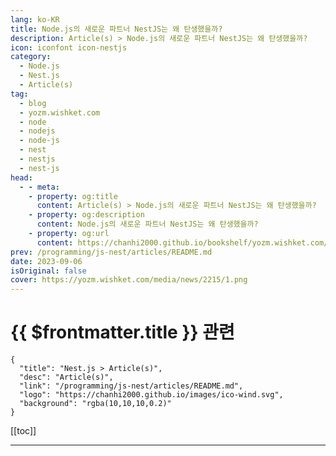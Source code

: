 ```yaml
---
lang: ko-KR
title: Node.js의 새로운 파트너 NestJS는 왜 탄생했을까?
description: Article(s) > Node.js의 새로운 파트너 NestJS는 왜 탄생했을까?
icon: iconfont icon-nestjs
category: 
  - Node.js
  - Nest.js
  - Article(s)
tag: 
  - blog
  - yozm.wishket.com
  - node
  - nodejs
  - node-js
  - nest
  - nestjs
  - nest-js
head:
  - - meta:
    - property: og:title
      content: Article(s) > Node.js의 새로운 파트너 NestJS는 왜 탄생했을까?
    - property: og:description
      content: Node.js의 새로운 파트너 NestJS는 왜 탄생했을까?
    - property: og:url
      content: https://chanhi2000.github.io/bookshelf/yozm.wishket.com/2215.html
prev: /programming/js-nest/articles/README.md
date: 2023-09-06
isOriginal: false
cover: https://yozm.wishket.com/media/news/2215/1.png
---
```


# {{ $frontmatter.title }} 관련

```component VPCard
{
  "title": "Nest.js > Article(s)",
  "desc": "Article(s)",
  "link": "/programming/js-nest/articles/README.md",
  "logo": "https://chanhi2000.github.io/images/ico-wind.svg",
  "background": "rgba(10,10,10,0.2)"
}
```

[[toc]]

---

<SiteInfo
  name="Node.js의 새로운 파트너 NestJS는 왜 탄생했을까? | 요즘IT"
  desc="기존에는 Node.js와 익스프레스를 사용해 웹 서버를 구축하고 서비스를 만들었습니다. 익스프레스를 사용해서 서버를 구축할 때, 먼저 고민했던 부분이 무엇이었나요? 바로 디렉터리 구조입니다. 별거 아닌 것 같지만 구조에 따라서 아키텍처가 변경되므로 간단한 문제는 아닙니다. NestJS는 이러한 문제를 해결한 웹 서버 프레임워크입니다. NestJS는 서버 개발 시의 아키텍처를 누구든 비슷하게 설계하도록 아키텍처 문제를 해결하는 데 중점을 두고 있습니다."
  url="https://yozm.wishket.com/magazine/detail/2215/"
  logo="https://yozm.wishket.com/favicon.ico"
  preview="https://yozm.wishket.com/media/news/2215/1.png"/>

<!-- TODO: 작성 -->

